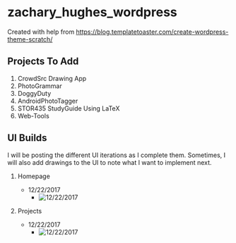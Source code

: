 # zachary_hughes_wordpress

Created with help from https://blog.templatetoaster.com/create-wordpress-theme-scratch/

## Projects To Add
1. CrowdSrc Drawing App
2. PhotoGrammar
3. DoggyDuty
4. AndroidPhotoTagger
5. STOR435 StudyGuide Using LaTeX
6. Web-Tools

## UI Builds
I will be posting the different UI iterations as I complete them. Sometimes, I will also add drawings to the UI to note 
what I want to implement next.
1. Homepage
    - 12/22/2017
        - ![12/22/2017](https://i.imgur.com/ASxpQwp.png "12/22/2017 Homepage")
        
2. Projects
    - 12/22/2017
        - ![12/22/2017](https://i.imgur.com/JY3akS9.png "12/22/2017 Projects")